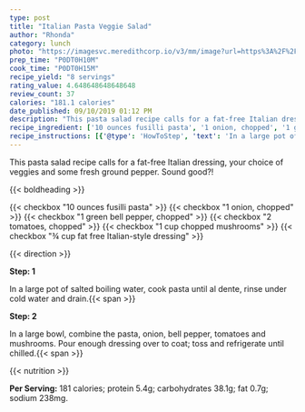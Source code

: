 ```yaml
---
type: post
title: "Italian Pasta Veggie Salad"
author: "Rhonda"
category: lunch
photo: "https://imagesvc.meredithcorp.io/v3/mm/image?url=https%3A%2F%2Fimages.media-allrecipes.com%2Fuserphotos%2F2111.jpg"
prep_time: "P0DT0H10M"
cook_time: "P0DT0H15M"
recipe_yield: "8 servings"
rating_value: 4.648648648648648
review_count: 37
calories: "181.1 calories"
date_published: 09/10/2019 01:12 PM
description: "This pasta salad recipe calls for a fat-free Italian dressing, your choice of veggies and some fresh ground pepper. Sound good?!"
recipe_ingredient: ['10 ounces fusilli pasta', '1 onion, chopped', '1 green bell pepper, chopped', '2 tomatoes, chopped', '1 cup chopped mushrooms', '¾ cup fat free Italian-style dressing']
recipe_instructions: [{'@type': 'HowToStep', 'text': 'In a large pot of salted boiling water, cook pasta until al dente, rinse under cold water and drain.\n'}, {'@type': 'HowToStep', 'text': 'In a large bowl, combine the pasta, onion, bell pepper, tomatoes and mushrooms. Pour enough dressing over to coat; toss and refrigerate until chilled.\n'}]
---
```


This pasta salad recipe calls for a fat-free Italian dressing, your choice of veggies and some fresh ground pepper. Sound good?! 

{{< boldheading >}}

{{< checkbox "10 ounces fusilli pasta" >}}
{{< checkbox "1  onion, chopped" >}}
{{< checkbox "1  green bell pepper, chopped" >}}
{{< checkbox "2  tomatoes, chopped" >}}
{{< checkbox "1 cup chopped mushrooms" >}}
{{< checkbox "¾ cup fat free Italian-style dressing" >}}


{{< direction >}}

**Step: 1**

In a large pot of salted boiling water, cook pasta until al dente, rinse under cold water and drain.{{< span >}}

**Step: 2**

In a large bowl, combine the pasta, onion, bell pepper, tomatoes and mushrooms. Pour enough dressing over to coat; toss and refrigerate until chilled.{{< span >}}

{{< nutrition >}}

**Per Serving:** 181 calories; protein 5.4g; carbohydrates 38.1g; fat 0.7g; sodium 238mg.